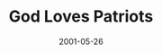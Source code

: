 ---
layout: message
category: message
series: "God Loves..."
title: "God Loves Patriots"
date: 2001-05-26
message_id: 331
---